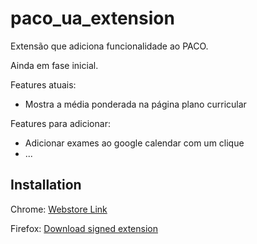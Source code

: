 # paco_ua_extension
Extensão que adiciona funcionalidade ao PACO.

Ainda em fase inicial.

Features atuais:
* Mostra a média ponderada na página plano curricular

Features para adicionar:
* Adicionar exames ao google calendar com um clique
* ...

## Installation

Chrome: [Webstore Link](https://chrome.google.com/webstore/detail/paco-ua-extension/lcgdmdafgpgplkiaiifgamdkcnpnnopp)

Firefox: [Download signed extension](https://github.com/DCruzDev/paco_ua_extension/releases/)
